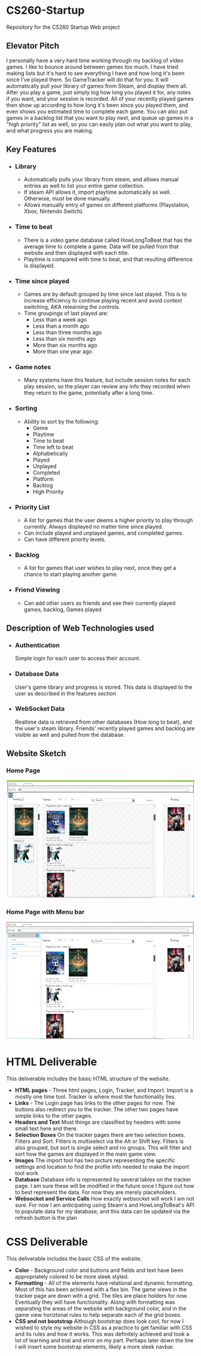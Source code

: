 # CS260-Startup
Repository for the CS260 Startup Web project

## Elevator Pitch
I personally have a very hard time working through my backlog of video games. I like to bounce around between games too much. I have tried making lists but it's hard to see everything I have and how long it's been since I've played them. So GameTracker will do that for you. It will automatically pull your library of games from Steam, and display them all. After you play a game, just simply log how long you played it for, any notes if you want, and your session is recorded. All of your recently played games then show up according to how long it's been since you played them, and even shows you estimated time to complete each game. You can also put games in a backlog list that you want to play next, and queue up games in a "high priority" list as well, so you can easily plan out what you want to play, and what progress you are making.

## Key Features
* ### Library
    * Automatically pulls your library from steam, and allows manual entries as well to list your entire game collection.
    * If steam API allows it, import playtime automatically as well. Otherwise, must be done manually.
    * Allows manually entry of games on different platforms (Playstation, Xbox, Nintendo Switch).

* ### Time to beat
    * There is a video game database called HowLongToBeat that has the average time to complete a game. Data will be pulled from that website and then displayed with each title.
    * Playtime is compared with time to beat, and that resulting difference is displayed. 

* ### Time since played
    * Games are by default grouped by time since last played. This is to increase efficiency to continue playing recent and avoid context switching, AKA relearning the controls.
    * Time groupings of last played are:
        * Less than a week ago
        * Less than a month ago
        * Less than three months ago
        * Less than six months ago
        * More than six months ago
        * More than one year ago

* ### Game notes
    * Many systems have this feature, but include session notes for each play session, so the player can review any info they recorded when they return to the game, potentially after a long time.

* ### Sorting
    * Ability to sort by the following:
        * Genre
        * Playtime
        * Time to beat
        * Time left to beat
        * Alphabetically
        * Played
        * Unplayed
        * Completed
        * Platform
        * Backlog
        * High Priority

* ### Priority List
    * A list for games that the user deems a higher priority to play through currently. Always displayed no matter time since played.
    * Can include played and unplayed games, and completed games.
    * Can have different priority levels.

* ### Backlog
    * A list for games that user wishes to play next, once they get a chance to start playing another game.

* ### Friend Viewing
    * Can add other users as friends and see their currently played games, backlog, Games played 

## Description of Web Technologies used
* ### Authentication
    Simple login for each user to access their account.
* ### Database Data
    User's game library and progress is stored. This data is displayed to the user as described in the features section
* ### WebSocket Data
    Realtime data is retrieved from other databases (How long to beat), and the user's steam library.
    Friends' recently played games and backlog are visible as well and pulled from the database.

## Website Sketch
### Home Page
![Screenshot of Home page of GameTracker webpage.](<Screenshot 2023-09-18 213851.png>)
### Home Page with Menu bar
![Screenshot of Home page of GameTracker webpage with menu bar.](<Screenshot 2023-09-18 214247.png>)

# HTML Deliverable
This deliverable includes the basic HTML structure of the website.
* **HTML pages** - Three html pages, Login, Tracker, and Import. Import is a mostly one time tool. Tracker is where most the functionality lies.
* **Links** - The Login page has links to the other pages for now. The buttons also redirect you to the tracker. The other two pages have simple links to the other pages.
* **Headers and Text** Most things are classified by headers with some small text here and there.
* **Selection Boxes** On the tracker pages there are two selection boxes. Filters and Sort. Filters is multiselect via the Alt or Shift key. Filters is also grouped, but sort is single select and no groups. This will filter and sort how the games are displayed in the main game view.
* **Images** The import tool has two picturs representing the specific settings and location to find the profile info needed to make the import tool work
* **Database** Database info is represented by several tables on the tracker page. I am sure these will be modified in the future once I figure out how to best represent the data. For now they are merely placeholders.
* **Websocket and Service Calls** How exactly websocket will work I am not sure. For now I am anticipating using Steam's and HowLongToBeat's API to populate data for my database, and this data can be updated via the refresh button is the plan

# CSS Deliverable
This deliverable includes the basic CSS of the website.
* **Color** - Background color and buttons and fields and text have been appropriately colored to be more sleek styled.
* **Formatting** - All of the elements have relational and dynamic formatting. Most of this has been achieved with a flex bin. The game views in the tracker page are down with a grid. The tiles are place holders for now. Eventually they will have functionality. Along with formatting was separating the areas of the website with background color, and in the game view horiztonal rules to help separate each of the grid boxes.
* **CSS and not bootstrap** Although bootstrap does look cool, for now I wished to style my website in CSS as a practice to get familiar with CSS and its rules and how it works. This was definitely achieved and took a lot of learning and trial and error on my part. Perhaps later down the line I will insert some bootstrap elements, likely a more sleek navbar.